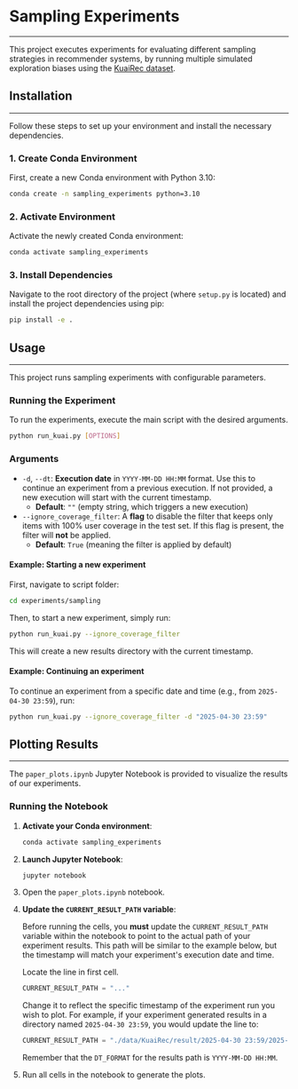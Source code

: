 # Sampling Experiments

---

This project executes experiments for evaluating different sampling strategies in recommender systems, by running multiple simulated exploration biases using the [KuaiRec dataset](https://kuairec.com/).

## Installation

---

Follow these steps to set up your environment and install the necessary dependencies.

### 1. Create Conda Environment

First, create a new Conda environment with Python 3.10:

```bash
conda create -n sampling_experiments python=3.10
```

### 2. Activate Environment

Activate the newly created Conda environment:

```bash
conda activate sampling_experiments
```

### 3. Install Dependencies

Navigate to the root directory of the project (where `setup.py` is located) and install the project dependencies using pip:

```bash
pip install -e .
```

## Usage

---

This project runs sampling experiments with configurable parameters.

### Running the Experiment

To run the experiments, execute the main script with the desired arguments.

```bash
python run_kuai.py [OPTIONS]
```

### Arguments

* `-d`, `--dt`: **Execution date** in `YYYY-MM-DD HH:MM` format. Use this to continue an experiment from a previous execution. If not provided, a new execution will start with the current timestamp.
    * **Default**: `""` (empty string, which triggers a new execution)
* `--ignore_coverage_filter`: A **flag** to disable the filter that keeps only items with 100% user coverage in the test set. If this flag is present, the filter will **not** be applied.
    * **Default**: `True` (meaning the filter is applied by default)

#### Example: Starting a new experiment

First, navigate to script folder:

```bash
cd experiments/sampling
```

Then, to start a new experiment, simply run:

```bash
python run_kuai.py --ignore_coverage_filter
```

This will create a new results directory with the current timestamp.

#### Example: Continuing an experiment

To continue an experiment from a specific date and time (e.g., from `2025-04-30 23:59`), run:

```bash
python run_kuai.py --ignore_coverage_filter -d "2025-04-30 23:59"
```

## Plotting Results

---

The `paper_plots.ipynb` Jupyter Notebook is provided to visualize the results of our experiments.

### Running the Notebook

1.  **Activate your Conda environment**:
    ```bash
    conda activate sampling_experiments
    ```

2.  **Launch Jupyter Notebook**:
    ```bash
    jupyter notebook
    ```

3.  Open the `paper_plots.ipynb` notebook.

4.  **Update the `CURRENT_RESULT_PATH` variable**:

    Before running the cells, you **must** update the `CURRENT_RESULT_PATH` variable within the notebook to point to the actual path of your experiment results. This path will be similar to the example below, but the timestamp will match your experiment's execution date and time.

    Locate the line in first cell.

    ```python
    CURRENT_RESULT_PATH = "..."
    ```

    Change it to reflect the specific timestamp of the experiment run you wish to plot. For example, if your experiment generated results in a directory named `2025-04-30 23:59`, you would update the line to:

    ```python
    CURRENT_RESULT_PATH = "./data/KuaiRec/result/2025-04-30 23:59/2025-04-30 23:59_{}.parquet"
    ```

    Remember that the `DT_FORMAT` for the results path is `YYYY-MM-DD HH:MM`.

5.  Run all cells in the notebook to generate the plots.
